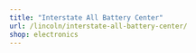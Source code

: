```yaml
---
title: "Interstate All Battery Center"
url: /lincoln/interstate-all-battery-center/
shop: electronics
---
```

